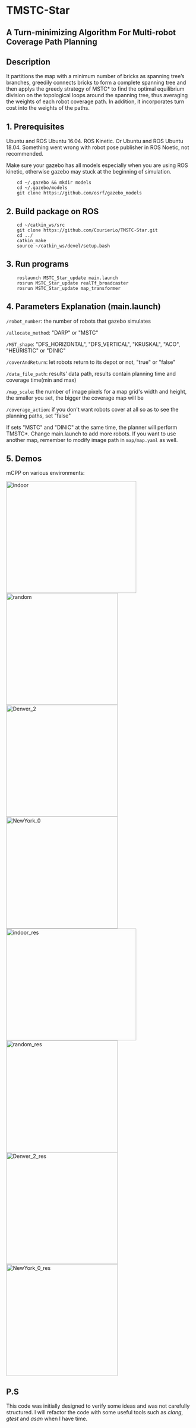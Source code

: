 # TMSTC-Star
## A Turn-minimizing Algorithm For Multi-robot Coverage Path Planning  

## Description
It partitions the map with a minimum number of bricks as spanning tree’s branches, greedily connects bricks to form a complete spanning tree and then applys the greedy strategy of MSTC* to find the optimal equilibrium division on the topological loops around the spanning tree, thus averaging the weights of each robot coverage path. In addition, it incorporates turn cost into the weights of the paths.

## 1. Prerequisites
Ubuntu and ROS Ubuntu 16.04. ROS Kinetic. Or Ubuntu and ROS Ubuntu 18.04. Something went wrong with robot pose publisher in ROS Noetic, not recommended.

Make sure your gazebo has all models especially when you are using ROS kinetic, otherwise gazebo may stuck at the beginning of simulation.
```
    cd ~/.gazebo && mkdir models
    cd ~/.gazebo/models
    git clone https://github.com/osrf/gazebo_models
```

## 2. Build package on ROS
```
    cd ~/catkin_ws/src
    git clone https://github.com/CourierLo/TMSTC-Star.git
    cd ../
    catkin_make
    source ~/catkin_ws/devel/setup.bash
```

## 3. Run programs
```
    roslaunch MSTC_Star_update main.launch
    rosrun MSTC_Star_update realTf_broadcaster
    rosrun MSTC_Star_update map_transformer
```

## 4. Parameters Explanation (main.launch)
`/robot_number`: the number of robots that gazebo simulates

`/allocate_method`: "DARP" or "MSTC"

`/MST_shape`: "DFS_HORIZONTAL", "DFS_VERTICAL", "KRUSKAL", "ACO", "HEURISTIC" or "DINIC"

`/coverAndReturn`: let robots return to its depot or not, "true" or "false"

`/data_file_path`: results' data path, results contain planning time and coverage time(min and max)

`/map_scale`: the number of image pixels for a map grid's width and height, the smaller you set, the bigger the coverage map will be

`/coverage_action`: if you don't want robots cover at all so as to see the planning paths, set "false"
    
If sets "MSTC" and "DINIC" at the same time, the planner will perform TMSTC*. Change main.launch to add more robots. If you want to use another map, remember to modify image path in `map/map.yaml` as well.
## 5. Demos
mCPP on various environments:

<img src="map/indoor_real.png" width = "350" height = "300" alt="indoor" /> 
<img src="map/random_20_10.png" width = "300" height = "300" alt="random" /> 
<img src="map/Real_world/Denver_2_1024.png" width = "300" height = "300" alt="Denver_2" /> 
<img src="map/Real_world/NewYork_0_1024.png" width = "300" height = "300" alt="NewYork_0" /> 

<img src="map/results/Indoor_real.png" width = "350" height = "300" alt="indoor_res" /> 
<img src="map/results/random_20_10_new.png" width = "300" height = "300" alt="random_res" /> 
<img src="map/results/Denver_2.png" width = "300" height = "300" alt="Denver_2_res" />     
<img src="map/results/NewYork_0.png" width = "300" height = "300" alt="NewYork_0_res" />

## P.S
This code was initially designed to verify some ideas and was not carefully structured. I will refactor the code with some useful tools such as *clang*, *gtest* and *asan* when I have time.